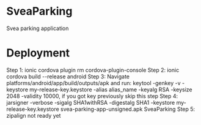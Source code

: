 # SveaParking
Svea parking application 

# Deployment
Step 1: ionic cordova plugin rm cordova-plugin-console
Step 2: ionic cordova build --release android
Step 3: Navigate platforms/android/app/build/outputs/apk and run:  keytool -genkey -v -keystore my-release-key.keystore -alias alias_name -keyalg RSA -keysize 2048 -validity 10000, if you got key previously skip this step
Step 4: jarsigner -verbose -sigalg SHA1withRSA -digestalg SHA1 -keystore my-release-key.keystore svea-parking-app-unsigned.apk SveaParking
Step 5: zipalign not ready yet
